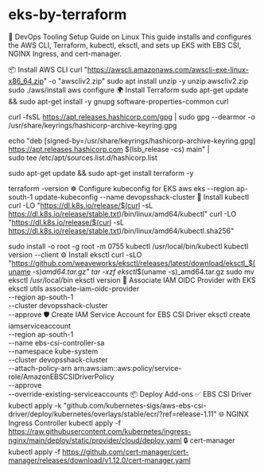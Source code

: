 # eks-by-terraform
🔧 DevOps Tooling Setup Guide on Linux
This guide installs and configures the AWS CLI, Terraform, kubectl, eksctl, and sets up EKS with EBS CSI, NGINX Ingress, and cert-manager.

📦 Install AWS CLI
curl "https://awscli.amazonaws.com/awscli-exe-linux-x86_64.zip" -o "awscliv2.zip"
sudo apt install unzip -y
unzip awscliv2.zip
sudo ./aws/install
aws configure
🌍 Install Terraform
sudo apt-get update && sudo apt-get install -y gnupg software-properties-common curl

curl -fsSL https://apt.releases.hashicorp.com/gpg | sudo gpg --dearmor -o /usr/share/keyrings/hashicorp-archive-keyring.gpg

echo "deb [signed-by=/usr/share/keyrings/hashicorp-archive-keyring.gpg] https://apt.releases.hashicorp.com $(lsb_release -cs) main" | \
  sudo tee /etc/apt/sources.list.d/hashicorp.list

sudo apt-get update && sudo apt-get install terraform -y

terraform -version
☸️ Configure kubeconfig for EKS
aws eks --region ap-south-1 update-kubeconfig --name devopsshack-cluster
🧰 Install kubectl
curl -LO "https://dl.k8s.io/release/$(curl -sL https://dl.k8s.io/release/stable.txt)/bin/linux/amd64/kubectl"
curl -LO "https://dl.k8s.io/release/$(curl -sL https://dl.k8s.io/release/stable.txt)/bin/linux/amd64/kubectl.sha256"

sudo install -o root -g root -m 0755 kubectl /usr/local/bin/kubectl
kubectl version --client
⚙️ Install eksctl
curl -sLO "https://github.com/weaveworks/eksctl/releases/latest/download/eksctl_$(uname -s)_amd64.tar.gz"
tar -xzf eksctl_$(uname -s)_amd64.tar.gz
sudo mv eksctl /usr/local/bin
eksctl version
🔐 Associate IAM OIDC Provider with EKS
eksctl utils associate-iam-oidc-provider \
  --region ap-south-1 \
  --cluster devopsshack-cluster \
  --approve
🛡️ Create IAM Service Account for EBS CSI Driver
eksctl create iamserviceaccount \
  --region ap-south-1 \
  --name ebs-csi-controller-sa \
  --namespace kube-system \
  --cluster devopsshack-cluster \
  --attach-policy-arn arn:aws:iam::aws:policy/service-role/AmazonEBSCSIDriverPolicy \
  --approve \
  --override-existing-serviceaccounts
📦 Deploy Add-ons
✅ EBS CSI Driver
kubectl apply -k "github.com/kubernetes-sigs/aws-ebs-csi-driver/deploy/kubernetes/overlays/stable/ecr/?ref=release-1.11"
🌐 NGINX Ingress Controller
kubectl apply -f https://raw.githubusercontent.com/kubernetes/ingress-nginx/main/deploy/static/provider/cloud/deploy.yaml
🔒 cert-manager
kubectl apply -f https://github.com/cert-manager/cert-manager/releases/download/v1.12.0/cert-manager.yaml
